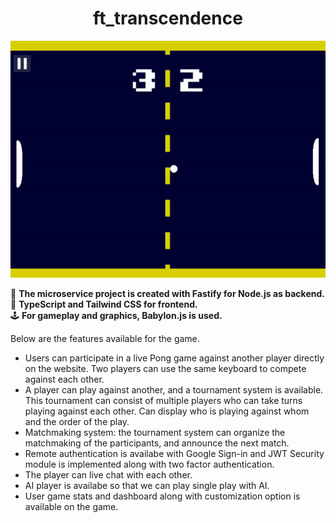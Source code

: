 <h1 align="center">ft_transcendence</h1>

<p align="center">
  <img src="pong.gif" alt="alt text" />
</p>

<p>
  🚀 <strong>The microservice project is created with Fastify for Node.js as backend.</strong><br>
  🎨 <strong>TypeScript and Tailwind CSS for frontend.</strong><br>
  🕹️ <strong>For gameplay and graphics, Babylon.js is used.</strong>
</p>



Below are the features available for the game.

* Users can participate in a live Pong game against another player directly on the website. Two players can use the same keyboard to compete against each other.
* A player can play against another, and a tournament system is available. This tournament can consist of multiple players who can take turns playing against each other. Can display who is playing against whom and the order of the play.
* Matchmaking system: the tournament system can organize the matchmaking of the participants, and announce the next match.
* Remote authentication is availabe with Google Sign-in and JWT Security module is implemented along with two factor authentication.
* The player can live chat with each other.
* AI player is availabe so that we can play single play with AI.
* User game stats and dashboard along with customization option is available on the game.

